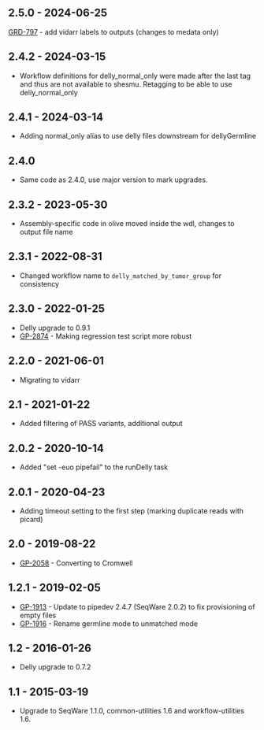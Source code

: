 ## 2.5.0 - 2024-06-25
[GRD-797](https://jira.oicr.on.ca/browse/GRD-797) - add vidarr labels to outputs (changes to medata only)
## 2.4.2 - 2024-03-15
- Workflow definitions for delly_normal_only were made after the last tag and thus are not available to shesmu. Retagging to be able to use delly_normal_only
## 2.4.1 - 2024-03-14
- Adding normal_only alias to use delly files downstream for dellyGermline
## 2.4.0
- Same code as 2.4.0, use major version to mark upgrades.
## 2.3.2 - 2023-05-30
- Assembly-specific code in olive moved inside the wdl, changes to output file name
## 2.3.1 - 2022-08-31
- Changed workflow name to `delly_matched_by_tumor_group` for consistency
## 2.3.0 - 2022-01-25
- Delly upgrade to 0.9.1
- [GP-2874](https://jira.oicr.on.ca/browse/GP-2874) - Making regression test script more robust
## 2.2.0  - 2021-06-01
- Migrating to vidarr
## 2.1   - 2021-01-22
- Added filtering of PASS variants, additional output
## 2.0.2 - 2020-10-14
- Added "set -euo pipefail" to the runDelly task
## 2.0.1 - 2020-04-23
- Adding timeout setting to the first step (marking duplicate reads with picard)
## 2.0   - 2019-08-22
- [GP-2058](https://jira.oicr.on.ca/browse/GP-2058) - Converting to Cromwell
## 1.2.1 - 2019-02-05
- [GP-1913](https://jira.oicr.on.ca/browse/GP-1913) - Update to pipedev 2.4.7 (SeqWare 2.0.2) to fix provisioning of empty files
- [GP-1916](https://jira.oicr.on.ca/browse/GP-1916) - Rename germline mode to unmatched mode
## 1.2 - 2016-01-26
- Delly upgrade to 0.7.2
## 1.1 - 2015-03-19
- Upgrade to SeqWare 1.1.0, common-utilities 1.6 and workflow-utilities 1.6.
